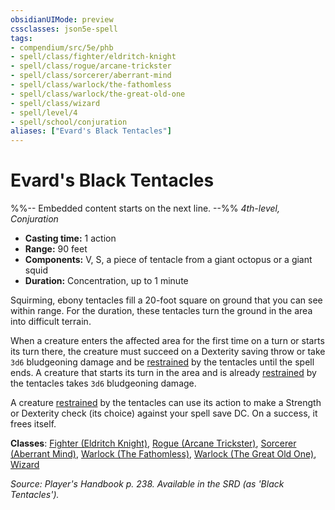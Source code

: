 ```yaml
---
obsidianUIMode: preview
cssclasses: json5e-spell
tags:
- compendium/src/5e/phb
- spell/class/fighter/eldritch-knight
- spell/class/rogue/arcane-trickster
- spell/class/sorcerer/aberrant-mind
- spell/class/warlock/the-fathomless
- spell/class/warlock/the-great-old-one
- spell/class/wizard
- spell/level/4
- spell/school/conjuration
aliases: ["Evard's Black Tentacles"]
---
```

# Evard's Black Tentacles
%%-- Embedded content starts on the next line. --%%
*4th-level, Conjuration*  

- **Casting time:** 1 action
- **Range:** 90 feet
- **Components:** V, S, a piece of tentacle from a giant octopus or a giant squid
- **Duration:** Concentration, up to 1 minute

Squirming, ebony tentacles fill a 20-foot square on ground that you can see within range. For the duration, these tentacles turn the ground in the area into difficult terrain.

When a creature enters the affected area for the first time on a turn or starts its turn there, the creature must succeed on a Dexterity saving throw or take `3d6` bludgeoning damage and be [restrained](/Systems/5e/rules/conditions.md#restrained) by the tentacles until the spell ends. A creature that starts its turn in the area and is already [restrained](/Systems/5e/rules/conditions.md#restrained) by the tentacles takes `3d6` bludgeoning damage.

A creature [restrained](/Systems/5e/rules/conditions.md#restrained) by the tentacles can use its action to make a Strength or Dexterity check (its choice) against your spell save DC. On a success, it frees itself.

**Classes**: [Fighter (Eldritch Knight)](/Systems/5e/classes/fighter-eldritch-knight.md), [Rogue (Arcane Trickster)](/Systems/5e/classes/rogue-arcane-trickster.md), [Sorcerer (Aberrant Mind)](/Systems/5e/classes/sorcerer-aberrant-mind-tce.md), [Warlock (The Fathomless)](/Systems/5e/classes/warlock-the-fathomless-tce.md), [Warlock (The Great Old One)](/Systems/5e/classes/warlock-the-great-old-one.md), [Wizard](/Systems/5e/classes/wizard.md)

*Source: Player's Handbook p. 238. Available in the SRD (as 'Black Tentacles').*